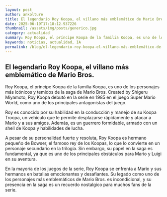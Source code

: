 ```yaml
---
layout: post
author: ankolture
title: El legendario Roy Koopa, el villano más emblemático de Mario Bros.
date: 2025-06-19T17:18:12.937226
thumbnail: /assets/img/posts/generico.jpg
category: actualidad
summary: Roy Koopa, el príncipe Koopa de la familia Koopa, es uno de los personajes más icónicos y temidos de la saga de Mario Bros. Created by Shigeru Miyamot...
keywords: noticias, actualidad, IA
permalink: /blog/el-legendario-roy-koopa-el-villano-más-emblemático-de-mario-bros/
---
```


## El legendario Roy Koopa, el villano más emblemático de Mario Bros.

Roy Koopa, el príncipe Koopa de la familia Koopa, es uno de los personajes más icónicos y temidos de la saga de Mario Bros. Created by Shigeru Miyamoto, Roy Koopa debutó en la serie en 1985 en el juego Super Mario World, como uno de los principales antagonistas del juego.

Roy es conocido por su habilidad en la conducción y manejo de su Koopa Troopa, un vehículo que le permite desplazarse rápidamente y atacar a Mario y a sus amigos. Además, es un guerrero formidable, armado con un shell de Koopa y habilidades de lucha.

A pesar de su personalidad fuerte y resoluta, Roy Koopa es hermano pequeño de Bowser, el famoso rey de los Koopas, lo que lo convierte en un personaje secundario en la trilogía. Sin embargo, su papel en la saga es fundamental, ya que es uno de los principales obstáculos para Mario y Luigi en su aventura.

En la mayoría de los juegos de la serie, Roy Koopa se enfrenta a Mario y sus hermanos en batallas emocionantes y desafiantes. Su legado como uno de los personajes más emblemáticos de Mario Bros. es incondicional, y su presencia en la saga es un recuerdo nostalgico para muchos fans de la serie.
